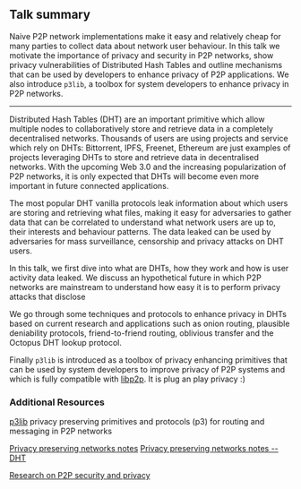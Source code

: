 ## Talk summary

Naive P2P network implementations make it easy and relatively cheap for many parties to
collect data about network user behaviour. In this talk we motivate the importance of
privacy and security in P2P networks, show privacy vulnerabilities of
Distributed Hash Tables and outline mechanisms that can be used by developers
to enhance privacy of P2P applications. We also introduce `p3lib`, a toolbox for
system developers to enhance privacy in P2P networks.

---

Distributed Hash Tables (DHT) are an important primitive which allow multiple
nodes to collaboratively store and retrieve data in a completely decentralised
networks. Thousands of users are using projects and service which rely
on DHTs: Bittorrent, IPFS, Freenet, Ethereum are just examples of projects
leveraging DHTs to store and retrieve data in decentralised networks. With the
upcoming Web 3.0 and the increasing popularization of P2P networks, it is only 
expected that DHTs will become even more important in future connected
applications.

The most popular DHT vanilla protocols leak information about which users are
storing and retrieving what files, making it easy for adversaries to gather data
that can be correlated to understand what network users are up to, their 
interests and behaviour patterns. The data leaked can be used by adversaries 
for mass surveillance, censorship and privacy attacks on DHT users.

In this talk, we first dive into what are DHTs, how they work and how is user
activity data leaked. We discuss an hypothetical future in which P2P networks
are mainstream to understand how easy it is to perform privacy attacks that
disclose 

We go through some techniques and protocols to enhance privacy in DHTs
based on current research and applications such as onion routing, plausible
deniability protocols, friend-to-friend routing, oblivious transfer and the
Octopus DHT lookup protocol.

Finally `p3lib` is introduced as a toolbox of privacy enhancing primitives that
can be used by system developers to improve privacy of P2P systems and which is
fully compatible with [libp2p](https://github.com/libp2p). It is plug an play
privacy :)

### Additional Resources

[p3lib](https://github.com/hashmatter/p3lib) privacy preserving primitives and protocols (p3) for routing and messaging in P2P networks

[Privacy preserving networks notes](https://github.com/gpestana/notes/issues) [Privacy preserving networks notes -- DHT](https://github.com/gpestana/notes/issues/8)

[Research on P2P security and privacy](https://github.com/gpestana/p2psec)

